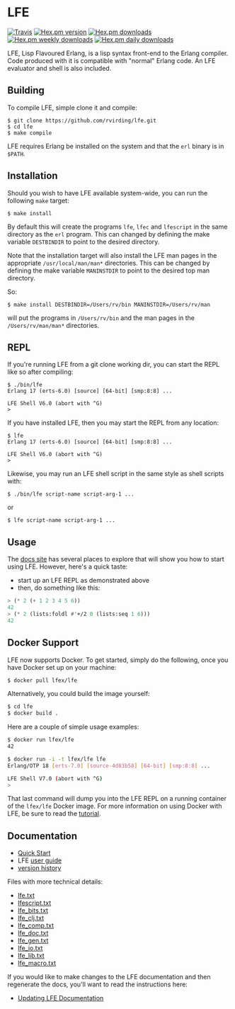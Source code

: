 # LFE

[![Travis](https://img.shields.io/travis/rvirding/lfe.svg)](https://travis-ci.org/rvirding/lfe)
[![Hex.pm version](https://img.shields.io/hexpm/v/lfe.svg)](https://hex.pm/packages/lfe)
[![Hex.pm downloads](https://img.shields.io/hexpm/dt/lfe.svg)](https://hex.pm/packages/lfe)
[![Hex.pm weekly downloads](https://img.shields.io/hexpm/dw/lfe.svg)](https://hex.pm/packages/lfe)
[![Hex.pm daily downloads](https://img.shields.io/hexpm/dd/lfe.svg)](https://hex.pm/packages/lfe)

LFE, Lisp Flavoured Erlang, is a lisp syntax front-end to the Erlang
compiler. Code produced with it is compatible with "normal" Erlang
code. An LFE evaluator and shell is also included.


## Building

To compile LFE, simple clone it and compile:

```shell
$ git clone https://github.com/rvirding/lfe.git
$ cd lfe
$ make compile
```

LFE requires Erlang be installed on the system and that the ``erl`` binary is
in ``$PATH``.


## Installation

Should you wish to have LFE available system-wide, you can run
the following ``make`` target:

```shell
$ make install
```

By default this will create the programs ``lfe``, ``lfec`` and
``lfescript`` in the same directory as the ``erl`` program. This can
changed by defining the make variable ``DESTBINDIR`` to point to the
desired directory.

Note that the installation target will also install the LFE man pages
in the appropriate ``/usr/local/man/man*`` directories. This can be
changed by defining the make variable ``MANINSTDIR`` to point to the
desired top man directory.

So:

```shell
$ make install DESTBINDIR=/Users/rv/bin MANINSTDIR=/Users/rv/man
```

will put the programs in ``/Users/rv/bin`` and the man pages in the
``/Users/rv/man/man*`` directories.


## REPL

If you're running LFE from a git clone working dir, you can start the REPL
like so after compiling:

```shell
$ ./bin/lfe
Erlang 17 (erts-6.0) [source] [64-bit] [smp:8:8] ...

LFE Shell V6.0 (abort with ^G)
>
```

If you have installed LFE, then you may start the REPL from any location:

```shell
$ lfe
Erlang 17 (erts-6.0) [source] [64-bit] [smp:8:8] ...

LFE Shell V6.0 (abort with ^G)
>
```

Likewise, you may run an LFE shell script in the same style as shell scripts
with:

```shell
$ ./bin/lfe script-name script-arg-1 ...
```

or

```shell
$ lfe script-name script-arg-1 ...
```

## Usage

The [docs site](http://lfe.github.io/docs.html) has several places to explore
that will show you how to start using LFE. However, here's a quick taste:

* start up an LFE REPL as demonstrated above
* then, do something like this:
```cl
> (* 2 (+ 1 2 3 4 5 6))
42
> (* 2 (lists:foldl #'+/2 0 (lists:seq 1 6)))
42
```

## Docker Support

LFE now supports Docker. To get started, simply do the following, once you
have Docker set up on your machine:

```bash
$ docker pull lfex/lfe
```

Alternatively, you could build the image yourself:

```bash
$ cd lfe
$ docker build .
```

Here are a couple of simple usage examples:

```bash
$ docker run lfex/lfe
42
```

```bash
$ docker run -i -t lfex/lfe lfe
Erlang/OTP 18 [erts-7.0] [source-4d83b58] [64-bit] [smp:8:8] ...

LFE Shell V7.0 (abort with ^G)
>
```

That last command will dump you into the LFE REPL on a running container
of the ``lfex/lfe`` Docker image. For more information on using Docker
with LFE, be sure to read the
[tutorial](http://blog.lfe.io/tutorials/2014/12/07/1837-running-lfe-in-docker/).


## Documentation

* [Quick Start](https://lfe.gitbooks.io/quick-start/content/)
* LFE [user guide](doc/user_guide.txt)
* [version history](doc/src/version_history.md)

Files with more technical details:

* [lfe.txt](doc/lfe.txt)
* [lfescript.txt](doc/lfescript.txt)
* [lfe_bits.txt](doc/lfe_bits.txt)
* [lfe_clj.txt](doc/lfe_clj.txt)
* [lfe_comp.txt](doc/lfe_comp.txt)
* [lfe_doc.txt](doc/lfe_doc.txt)
* [lfe_gen.txt](doc/lfe_gen.txt)
* [lfe_io.txt](doc/lfe_io.txt)
* [lfe_lib.txt](doc/lfe_lib.txt)
* [lfe_macro.txt](doc/lfe_macro.txt)

If you would like to make changes to the LFE documentation and then regenerate
the docs, you'll want to read the instructions here:

* [Updating LFE Documentation](doc/src/updating_docs.md)
